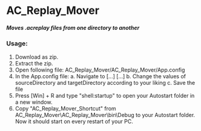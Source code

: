 # AC_Replay_Mover
##### Moves .acreplay files from one directory to another

### Usage: 

1. Download as zip.
2. Extract the zip.
3. Open following file:  AC_Replay_Mover/AC_Replay_Mover/App.config 
4. In the App.config file:
  a. Navigate to <configuration>
                    [...]
                        <appSettings>
                            [...]
                            <add key="sourceDirectory" value="C:\path\to\your\ACReplay\folder\"/>
		                        <add key="destinationDirectory" value="C:\path\to\desired\destination\folder\"/>
  b. Change the values of sourceDirectory and targetDirectory according to your liking
  c. Save the file
5. Press [Win] + R and type "shell:startup" to open your Autostart folder in a new window.
6. Copy "AC_Replay_Mover_Shortcut" from AC_Replay_Mover\AC_Replay_Mover\bin\Debug to your Autostart folder. Now it should start on every restart of your PC.
